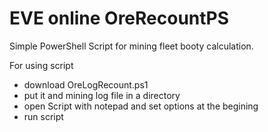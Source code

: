 # EVE online OreRecountPS

Simple PowerShell Script for mining fleet booty calculation.

For using script
- download OreLogRecount.ps1
- put it and mining log file in a directory
- open Script with notepad and set options at the begining
- run script
